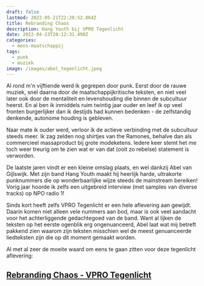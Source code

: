 ```yaml
---
draft: false
lastmod: 2022-05-21T22:20:52.064Z
title: Rebranding Chaos
description: Hang Youth bij VPRO Tegenlicht
date: 2022-04-23T20:12:31.498Z
categories:
  - mens-maatschappij
tags:
  - punk
  - muziek
image: /images/abel_tegenlicht.jpeg
---
```

Al rond m'n vijftiende werd ik gegrepen door punk. Eerst door de rauwe muziek, snel daarna door de maatschappijkritische teksten, en niet veel later ook door de mentaliteit en levenshouding die binnen de subcultuur heerst. En al ben ik inmiddels ruim twintig jaar ouder en leef ik op veel fronten burgerlijker dan ik destijds had kunnen bedenken - de zelfstandig denkende, autonome houding is gebleven. 

Naar mate ik ouder werd, verloor ik de actieve verbinding met de subcultuur steeds meer.  Ik zag zelden nog shirtjes van the Ramones, behalve dan als commercieel massaproduct bij grote modeketens. Iedere keer stemt het me toch weer treurig om te zien wat er van dat (ooit zo rebelse) statement is verworden. 

De laatste jaren vindt er een kleine omslag plaats, en wel dankzij Abel van Gijlswijk. Met zijn band Hang Youth maakt hij heerlijk harde, ultrakorte punknummers die op wonderbaarlijke wijze steeds de mainstream bereiken! Vorig jaar hoorde ik zelfs een uitgebreid interview (met samples van diverse tracks) op NPO radio 1!

Sinds kort heeft zelfs VPRO Tegenlicht er een hele aflevering aan gewijdt. Daarin komen niet alleen vele nummers aan bod, maar is ook veel aandacht voor het achterliggende gedachtegoed van de band. Want al lijken de teksten op het eerste ogenblik erg ongenuanceerd, Abel laat wat mij betreft pakkend zien waarom zijn teksten misschien wel de meest genuanceerde liedteksten zijn die op dit moment gemaakt worden. 

Al met al zeer de moeite waard om eens te gaan zitten voor deze tegenlicht aflevering: 

## [Rebranding Chaos - VPRO Tegenlicht](https://www.npostart.nl/VPWON_1335239)
